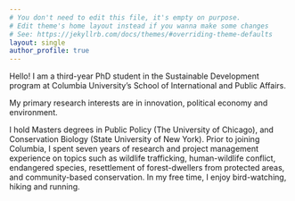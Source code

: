```yaml
---
# You don't need to edit this file, it's empty on purpose.
# Edit theme's home layout instead if you wanna make some changes
# See: https://jekyllrb.com/docs/themes/#overriding-theme-defaults
layout: single
author_profile: true
---
```


Hello! I am a third-year PhD student in the Sustainable Development program at Columbia University’s School of International and Public Affairs.

My primary research interests are in innovation, political economy and environment.

I hold Masters degrees in Public Policy (The University of Chicago), and Conservation Biology (State University of New York). Prior to joining Columbia, I spent seven years of research and project management experience on topics such as wildlife trafficking, human-wildlife conflict, endangered species, resettlement of forest-dwellers from protected areas, and community-based conservation. In my free time, I enjoy bird-watching, hiking and running.  
